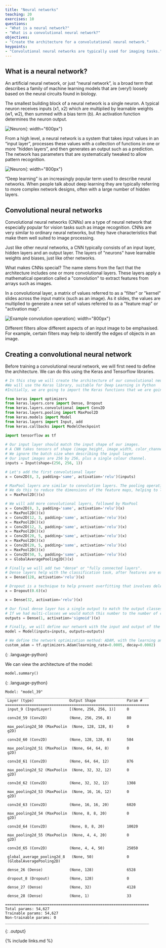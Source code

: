```yaml
---
title: "Neural networks"
teaching: 20
exercises: 10
questions:
- "What is a neural network?"
- "What is a convolutional neural network?"
objectives:
- "Create the architecture for a convolutational neural network."
keypoints:
- "Convolutional neural networks are typically used for imaging tasks."
---
```


## What is a neural network?

An artificial neural network, or just “neural network”, is a broad term that describes a family of machine learning models that are (very!) loosely based on the neural circuits found in biology.

The smallest building block of a neural network is a single neuron. A typical neuron receives inputs (x1, x2) which are multiplied by learnable weights (w1, w2), then summed with a bias term (b). An activation function determines the neuron output.

![Neuron](../fig/neuron.jpg){: width="600px"}

From a high level, a neural network is a system that takes input values in an “input layer”, processes these values with a collection of functions in one or more “hidden layers”, and then generates an output such as a prediction. The network has parameters that are systematically tweaked to allow pattern recognition.

![Neuron](../fig/simple_neural_network.jpg){: width="800px"}

“Deep learning” is an increasingly popular term used to describe neural networks. When people talk about deep learning they are typically referring to more complex network designs, often with a large number of hidden layers.

## Convolutional neural networks

Convolutional neural networks (CNNs) are a type of neural network that especially popular for vision tasks such as image recognition. CNNs are very similar to ordinary neural networks, but they have characteristics that make them well suited to image processing.

Just like other neural networks, a CNN typically consists of an input layer, hidden layers and an output layer. The layers of "neurons" have learnable weights and biases, just like other networks.

What makes CNNs special? The name stems from the fact that the architecture includes one or more convolutional layers. These layers apply a mathematical operation called a "convolution" to extract features from arrays such as images.

In a convolutional layer, a matrix of values referred to as a "filter" or "kernel" slides across the input matrix (such as an image). As it slides, the values are multiplied to generate a new set of values referred to as a "feature map" or "activation map".

![Example convolution operation](../fig/placeholder.png){: width="800px"}

Different filters allow different aspects of an input image to be emphasised. For example, certain filters may help to identify the edges of objects in an image.

## Creating a convolutional neural network

Before training a convolutional neural network, we will first need to define the architecture. We can do this using the Keras and Tensorflow libraries.

```python
# In this step we will create the architecture of our convolutional neural network,
#We will use the Keras library, suitable for Deep Learning in Python
#Initially, we are going to import the Keras functions that we are going to use:

from keras import optimizers
from keras.layers.core import Dense, Dropout
from keras.layers.convolutional import Conv2D
from keras.layers.pooling import MaxPool2D
from keras.models import Model
from keras.layers import Input, add
from keras.callbacks import ModelCheckpoint

import tensorflow as tf
 
# Our input layer should match the input shape of our images.
# A CNN takes tensors of shape (image_height, image_width, color_channels)
# We ignore the batch size when describing the input layer
# Our input images are 256 by 256, plus a single colour channel.
inputs = Input(shape=(256, 256, 1))

# Let's add the first convolutional layer
x = Conv2D(8, 3, padding='same', activation='relu')(inputs)

# MaxPool layers are similar to convolution layers. The pooling operation involves sliding a two-dimensional filter over each channel of feature map and summarising the features.
# We do this to reduce the dimensions of the feature maps, helping to limit the amount of computation done by the network.
x = MaxPool2D()(x)

# We will add more convolutional layers, followed by MaxPool
x = Conv2D(8, 3, padding='same', activation='relu')(x)
x = MaxPool2D()(x)
x = Conv2D(12, 3, padding='same', activation='relu')(x)
x = MaxPool2D()(x)
x = Conv2D(12, 3, padding='same', activation='relu')(x)
x = MaxPool2D()(x)
x = Conv2D(20, 5, padding='same', activation='relu')(x)
x = MaxPool2D()(x)
x = Conv2D(20, 5, padding='same', activation='relu')(x)
x = MaxPool2D()(x)
x = Conv2D(50, 5, padding='same', activation='relu')(x)
x = GlobalAveragePooling2D()(x)

# Finally we will add two "dense" or "fully connected layers".
# Dense layers help with the classification task, after features are extracted.
x = Dense(128, activation='relu')(x)

# Dropout is a technique to help prevent overfitting that involves deleting neurons.
x = Dropout(0.6)(x)

x = Dense(32, activation='relu')(x)

# Our final dense layer has a single output to match the output classes.
# If we had multi-classes we would match this number to the number of classes.
outputs = Dense(1, activation='sigmoid')(x)

# Finally, we will define our network with the input and output of the network
model = Model(inputs=inputs, outputs=outputs)

# We define the network optimization method: ADAM, with the learning and decay rate
custom_adam = tf.optimizers.Adam(learning_rate=0.0005, decay=0.0002)
```
{: .language-python}

We can view the architecture of the model:

```python
model.summary()
```
{: .language-python}

```
Model: "model_39"
_________________________________________________________________
 Layer (type)                Output Shape              Param #   
=================================================================
 input_9 (InputLayer)        [(None, 256, 256, 1)]     0         
                                                                 
 conv2d_59 (Conv2D)          (None, 256, 256, 8)       80        
                                                                 
 max_pooling2d_50 (MaxPoolin  (None, 128, 128, 8)      0         
 g2D)                                                            
                                                                 
 conv2d_60 (Conv2D)          (None, 128, 128, 8)       584       
                                                                 
 max_pooling2d_51 (MaxPoolin  (None, 64, 64, 8)        0         
 g2D)                                                            
                                                                 
 conv2d_61 (Conv2D)          (None, 64, 64, 12)        876       
                                                                 
 max_pooling2d_52 (MaxPoolin  (None, 32, 32, 12)       0         
 g2D)                                                            
                                                                 
 conv2d_62 (Conv2D)          (None, 32, 32, 12)        1308      
                                                                 
 max_pooling2d_53 (MaxPoolin  (None, 16, 16, 12)       0         
 g2D)                                                            
                                                                 
 conv2d_63 (Conv2D)          (None, 16, 16, 20)        6020      
                                                                 
 max_pooling2d_54 (MaxPoolin  (None, 8, 8, 20)         0         
 g2D)                                                            
                                                                 
 conv2d_64 (Conv2D)          (None, 8, 8, 20)          10020     
                                                                 
 max_pooling2d_55 (MaxPoolin  (None, 4, 4, 20)         0         
 g2D)                                                            
                                                                 
 conv2d_65 (Conv2D)          (None, 4, 4, 50)          25050     
                                                                 
 global_average_pooling2d_8   (None, 50)               0         
 (GlobalAveragePooling2D)                                        
                                                                 
 dense_26 (Dense)            (None, 128)               6528      
                                                                 
 dropout_8 (Dropout)         (None, 128)               0         
                                                                 
 dense_27 (Dense)            (None, 32)                4128      
                                                                 
 dense_28 (Dense)            (None, 1)                 33        
                                                                 
=================================================================
Total params: 54,627
Trainable params: 54,627
Non-trainable params: 0
_________________________________________________________________
```
{: .output}

{% include links.md %}
 



